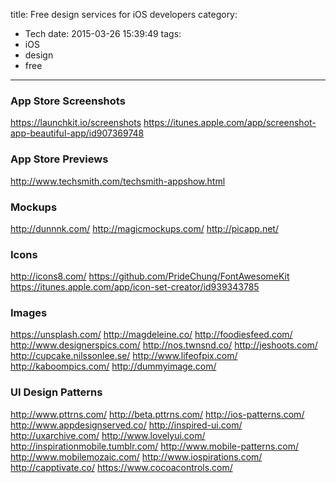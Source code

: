 title: Free design services for iOS developers
category:
  - Tech
date: 2015-03-26 15:39:49
tags:
- iOS
- design
- free
---
### App Store Screenshots

https://launchkit.io/screenshots
https://itunes.apple.com/app/screenshot-app-beautiful-app/id907369748

### App Store Previews

http://www.techsmith.com/techsmith-appshow.html


### Mockups

http://dunnnk.com/
http://magicmockups.com/
http://picapp.net/

### Icons

http://icons8.com/
https://github.com/PrideChung/FontAwesomeKit
https://itunes.apple.com/app/icon-set-creator/id939343785

### Images

https://unsplash.com/
http://magdeleine.co/
http://foodiesfeed.com/
http://www.designerspics.com/
http://nos.twnsnd.co/
http://jeshoots.com/
http://cupcake.nilssonlee.se/
http://www.lifeofpix.com/
http://kaboompics.com/
http://dummyimage.com/

### UI Design Patterns

http://www.pttrns.com/
http://beta.pttrns.com/
http://ios-patterns.com/
http://www.appdesignserved.co/
http://inspired-ui.com/
http://uxarchive.com/
http://www.lovelyui.com/
http://inspirationmobile.tumblr.com/
http://www.mobile-patterns.com/
http://www.mobilemozaic.com/
http://www.iospirations.com/
http://capptivate.co/
https://www.cocoacontrols.com/

